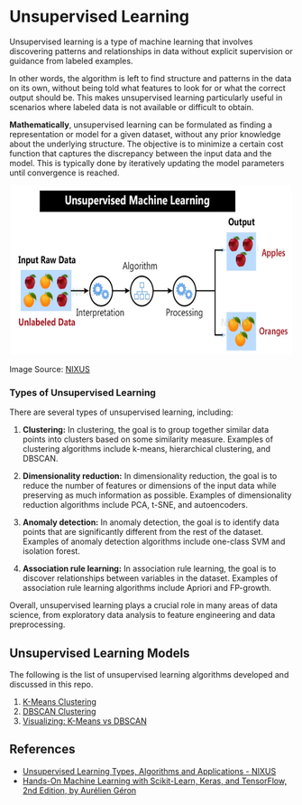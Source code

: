 # Unsupervised Learning
Unsupervised learning is a type of machine learning that involves discovering patterns and relationships in data without explicit supervision or guidance from labeled examples. 

In other words, the algorithm is left to find structure and patterns in the data on its own, without being told what features to look for or what the correct output should be. This makes unsupervised learning particularly useful in scenarios where labeled data is not available or difficult to obtain.

**Mathematically**, unsupervised learning can be formulated as finding a representation or model for a given dataset, without any prior knowledge about the underlying structure. The objective is to minimize a certain cost function that captures the discrepancy between the input data and the model. This is typically done by iteratively updating the model parameters until convergence is reached.

<p align="center"><img src="https://github.com/kashifliaqat/Data_Science_and_Machine-Learning/raw/main/Images/unsupervised.PNG" alt="Unsupervised Learning" width="500" height="300">

Image Source: [NIXUS](https://nixustechnologies.com/unsupervised-machine-learning/)

### Types of Unsupervised Learning
There are several types of unsupervised learning, including:

1. **Clustering:** In clustering, the goal is to group together similar data points into clusters based on some similarity measure. Examples of clustering algorithms include k-means, hierarchical clustering, and DBSCAN.

2. **Dimensionality reduction:** In dimensionality reduction, the goal is to reduce the number of features or dimensions of the input data while preserving as much information as possible. Examples of dimensionality reduction algorithms include PCA, t-SNE, and autoencoders.

3. **Anomaly detection:** In anomaly detection, the goal is to identify data points that are significantly different from the rest of the dataset. Examples of anomaly detection algorithms include one-class SVM and isolation forest.

4. **Association rule learning:** In association rule learning, the goal is to discover relationships between variables in the dataset. Examples of association rule learning algorithms include Apriori and FP-growth.

Overall, unsupervised learning plays a crucial role in many areas of data science, from exploratory data analysis to feature engineering and data preprocessing.

## Unsupervised Learning Models 
The following is the list of unsupervised learning algorithms developed and discussed in this repo. 

1. [K-Means Clustering](https://github.com/kashifliaqat/Data_Science_and_Machine-Learning/tree/main/Unsupervised_Learning/1_k_means_clustering)
2. [DBSCAN Clustering](https://github.com/kashifliaqat/Data_Science_and_Machine-Learning/tree/main/Unsupervised_Learning/2_DBSCAN)
3. [Visualizing: K-Means vs DBSCAN](https://github.com/kashifliaqat/Data_Science_and_Machine-Learning/tree/main/Unsupervised_Learning/3_Visualizing_k_means_VS_dbscan)


## References
- [Unsupervised Learning Types, Algorithms and Applications - NIXUS](https://nixustechnologies.com/unsupervised-machine-learning/)
- [Hands-On Machine Learning with Scikit-Learn, Keras, and TensorFlow, 2nd Edition, by Aurélien Géron](https://www.oreilly.com/library/view/hands-on-machine-learning/9781492032632/)
